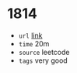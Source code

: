 # 1814
- `url` [link](https://leetcode.com/problems/count-nice-pairs-in-an-array/description/?envType=daily-question&envId=2023-11-21)
- `time` 20m
- `source` leetcode
- `tags` very good
